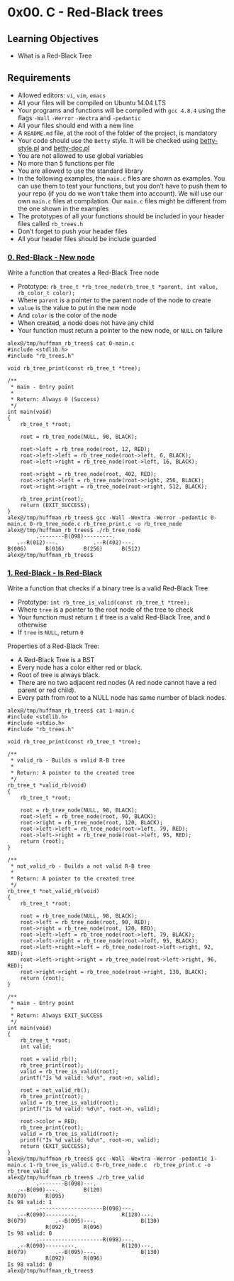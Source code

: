 # 0x00. C - Red-Black trees

## Learning Objectives
* What is a Red-Black Tree

## Requirements

* Allowed editors: `vi`, `vim`, `emacs`
* All your files will be compiled on Ubuntu 14.04 LTS
* Your programs and functions will be compiled with `gcc 4.8.4` using the flags `-Wall` `-Werror` `-Wextra` and `-pedantic`
* All your files should end with a new line
* A `README.md` file, at the root of the folder of the project, is mandatory
* Your code should use the `Betty` style. It will be checked using [betty-style.pl](https://github.com/holbertonschool/Betty/blob/master/betty-style.pl) and [betty-doc.pl](https://github.com/holbertonschool/Betty/blob/master/betty-doc.pl)
* You are not allowed to use global variables
* No more than 5 functions per file
* You are allowed to use the standard library
* In the following examples, the `main.c` files are shown as examples. You can use them to test your functions, but you don’t have to push them to your repo (if you do we won’t take them into account). We will use our own `main.c` files at compilation. Our `main.c` files might be different from the one shown in the examples
* The prototypes of all your functions should be included in your header files called `rb_trees.h`
* Don’t forget to push your header files
* All your header files should be include guarded

### [0. Red-Black - New node](./0-rb_tree_node.c)
Write a function that creates a Red-Black Tree node
* Prototype: `rb_tree_t *rb_tree_node(rb_tree_t *parent, int value, rb_color_t color);`
* Where `parent` is a pointer to the parent node of the node to create
* `value` is the value to put in the new node
* And `color` is the color of the node
* When created, a node does not have any child
* Your function must return a pointer to the new node, or `NULL` on failure
```
alex@/tmp/huffman_rb_trees$ cat 0-main.c
#include <stdlib.h>
#include "rb_trees.h"

void rb_tree_print(const rb_tree_t *tree);

/**
 * main - Entry point
 *
 * Return: Always 0 (Success)
 */
int main(void)
{
    rb_tree_t *root;

    root = rb_tree_node(NULL, 98, BLACK);

    root->left = rb_tree_node(root, 12, RED);
    root->left->left = rb_tree_node(root->left, 6, BLACK);
    root->left->right = rb_tree_node(root->left, 16, BLACK);

    root->right = rb_tree_node(root, 402, RED);
    root->right->left = rb_tree_node(root->right, 256, BLACK);
    root->right->right = rb_tree_node(root->right, 512, BLACK);

    rb_tree_print(root);
    return (EXIT_SUCCESS);
}
alex@/tmp/huffman_rb_trees$ gcc -Wall -Wextra -Werror -pedantic 0-main.c 0-rb_tree_node.c rb_tree_print.c -o rb_tree_node
alex@/tmp/huffman_rb_trees$ ./rb_tree_node
         .--------B(098)---------.
   .--R(012)---.           .--R(402)---.
B(006)      B(016)      B(256)      B(512)
alex@/tmp/huffman_rb_trees$
```

### [1. Red-Black - Is Red-Black](./1-rb_tree_is_valid.c)
Write a function that checks if a binary tree is a valid Red-Black Tree
* Prototype: `int rb_tree_is_valid(const rb_tree_t *tree);`
* Where `tree` is a pointer to the root node of the tree to check
* Your function must return `1` if tree is a valid Red-Black Tree, and `0` otherwise
* If `tree` is `NULL`, return `0`

Properties of a Red-Black Tree:
* A Red-Black Tree is a BST
* Every node has a color either red or black.
* Root of tree is always black.
* There are no two adjacent red nodes (A red node cannot have a red parent or red child).
* Every path from root to a NULL node has same number of black nodes.
```
alex@/tmp/huffman_rb_trees$ cat 1-main.c
#include <stdlib.h>
#include <stdio.h>
#include "rb_trees.h"

void rb_tree_print(const rb_tree_t *tree);

/**
 * valid_rb - Builds a valid R-B tree
 *
 * Return: A pointer to the created tree
 */
rb_tree_t *valid_rb(void)
{
    rb_tree_t *root;

    root = rb_tree_node(NULL, 98, BLACK);
    root->left = rb_tree_node(root, 90, BLACK);
    root->right = rb_tree_node(root, 120, BLACK);
    root->left->left = rb_tree_node(root->left, 79, RED);
    root->left->right = rb_tree_node(root->left, 95, RED);
    return (root);
}

/**
 * not_valid_rb - Builds a not valid R-B tree
 *
 * Return: A pointer to the created tree
 */
rb_tree_t *not_valid_rb(void)
{
    rb_tree_t *root;

    root = rb_tree_node(NULL, 98, BLACK);
    root->left = rb_tree_node(root, 90, RED);
    root->right = rb_tree_node(root, 120, RED);
    root->left->left = rb_tree_node(root->left, 79, BLACK);
    root->left->right = rb_tree_node(root->left, 95, BLACK);
    root->left->right->left = rb_tree_node(root->left->right, 92, RED);
    root->left->right->right = rb_tree_node(root->left->right, 96, RED);
    root->right->right = rb_tree_node(root->right, 130, BLACK);
    return (root);
}

/**
 * main - Entry point
 *
 * Return: Always EXIT_SUCCESS
 */
int main(void)
{
    rb_tree_t *root;
    int valid;

    root = valid_rb();
    rb_tree_print(root);
    valid = rb_tree_is_valid(root);
    printf("Is %d valid: %d\n", root->n, valid);

    root = not_valid_rb();
    rb_tree_print(root);
    valid = rb_tree_is_valid(root);
    printf("Is %d valid: %d\n", root->n, valid);

    root->color = RED;
    rb_tree_print(root);
    valid = rb_tree_is_valid(root);
    printf("Is %d valid: %d\n", root->n, valid);
    return (EXIT_SUCCESS);
}
alex@/tmp/huffman_rb_trees$ gcc -Wall -Wextra -Werror -pedantic 1-main.c 1-rb_tree_is_valid.c 0-rb_tree_node.c  rb_tree_print.c -o rb_tree_valid
alex@/tmp/huffman_rb_trees$ ./rb_tree_valid
         .--------B(098)---.
   .--B(090)---.        B(120)
R(079)      R(095)
Is 98 valid: 1
         .--------------------B(098)---.
   .--R(090)---------.              R(120)---.
B(079)         .--B(095)---.              B(130)
            R(092)      R(096)
Is 98 valid: 0
         .--------------------R(098)---.
   .--R(090)---------.              R(120)---.
B(079)         .--B(095)---.              B(130)
            R(092)      R(096)
Is 98 valid: 0
alex@/tmp/huffman_rb_trees$
```
